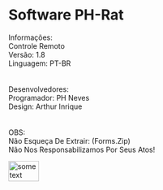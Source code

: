 # Software PH-Rat </br>
Informações: </br>
Controle Remoto </br>
Versão: 1.8 </br>
Linguagem: PT-BR </br>
</br>
</br>
Desenvolvedores: </br>
Programador: PH Neves </br>
Design: Arthur Inrique </br>
</br>
</br>
OBS: </br>
Não Esqueça De Extrair: (Forms.Zip) </br>
Não Nos Responsabilizamos Por Seus Atos!

<img src="https://img.ibxk.com.br/2020/01/30/30021141299110.jpg?w=1120&h=420&mode=crop&scale=both" alt="some text" width=60 height=40>
